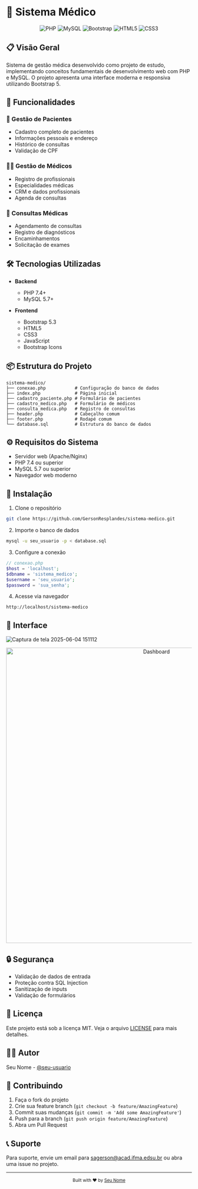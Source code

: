# 🏥 Sistema Médico

<div align="center">

![PHP](https://img.shields.io/badge/PHP-777BB4?style=for-the-badge&logo=php&logoColor=white)
![MySQL](https://img.shields.io/badge/MySQL-00000F?style=for-the-badge&logo=mysql&logoColor=white)
![Bootstrap](https://img.shields.io/badge/Bootstrap-563D7C?style=for-the-badge&logo=bootstrap&logoColor=white)
![HTML5](https://img.shields.io/badge/HTML5-E34F26?style=for-the-badge&logo=html5&logoColor=white)
![CSS3](https://img.shields.io/badge/CSS3-1572B6?style=for-the-badge&logo=css3&logoColor=white)

</div>

## 📋 Visão Geral

Sistema de gestão médica desenvolvido como projeto de estudo, implementando conceitos fundamentais de desenvolvimento web com PHP e MySQL. O projeto apresenta uma interface moderna e responsiva utilizando Bootstrap 5.

## 🚀 Funcionalidades

### 👥 Gestão de Pacientes

- Cadastro completo de pacientes
- Informações pessoais e endereço
- Histórico de consultas
- Validação de CPF

### 👨‍⚕️ Gestão de Médicos

- Registro de profissionais
- Especialidades médicas
- CRM e dados profissionais
- Agenda de consultas

### 📅 Consultas Médicas

- Agendamento de consultas
- Registro de diagnósticos
- Encaminhamentos
- Solicitação de exames

## 🛠️ Tecnologias Utilizadas

- **Backend**

  - PHP 7.4+
  - MySQL 5.7+

- **Frontend**
  - Bootstrap 5.3
  - HTML5
  - CSS3
  - JavaScript
  - Bootstrap Icons

## 📦 Estrutura do Projeto

```
sistema-medico/
├── conexao.php           # Configuração do banco de dados
├── index.php             # Página inicial
├── cadastro_paciente.php # Formulário de pacientes
├── cadastro_medico.php   # Formulário de médicos
├── consulta_medica.php   # Registro de consultas
├── header.php            # Cabeçalho comum
├── footer.php            # Rodapé comum
└── database.sql          # Estrutura do banco de dados
```

## ⚙️ Requisitos do Sistema

- Servidor web (Apache/Nginx)
- PHP 7.4 ou superior
- MySQL 5.7 ou superior
- Navegador web moderno

## 🚀 Instalação

1. Clone o repositório

```bash
git clone https://github.com/GersonResplandes/sistema-medico.git
```

2. Importe o banco de dados

```bash
mysql -u seu_usuario -p < database.sql
```

3. Configure a conexão

```php
// conexao.php
$host = 'localhost';
$dbname = 'sistema_medico';
$username = 'seu_usuario';
$password = 'sua_senha';
```

4. Acesse via navegador

```
http://localhost/sistema-medico
```

## 🎨 Interface
![Captura de tela 2025-06-04 151112](https://github.com/user-attachments/assets/a1cc485a-d71d-485d-8aa5-8b38a74da255)

<div align="center">
  <img src="![Captura de tela 2025-06-04 151112](https://github.com/user-attachments/assets/a1cc485a-d71d-485d-8aa5-8b38a74da255)
" alt="Dashboard" width="800"/>
</div>

## 🔒 Segurança

- Validação de dados de entrada
- Proteção contra SQL Injection
- Sanitização de inputs
- Validação de formulários

## 📝 Licença

Este projeto está sob a licença MIT. Veja o arquivo [LICENSE](LICENSE) para mais detalhes.

## 👨‍💻 Autor

Seu Nome - [@seu-usuario](https://github.com/GersonResplandes)

## 🤝 Contribuindo

1. Faça o fork do projeto
2. Crie sua feature branch (`git checkout -b feature/AmazingFeature`)
3. Commit suas mudanças (`git commit -m 'Add some AmazingFeature'`)
4. Push para a branch (`git push origin feature/AmazingFeature`)
5. Abra um Pull Request

## 📞 Suporte

Para suporte, envie um email para sagerson@acad.ifma.edsu.br ou abra uma issue no projeto.

---

<div align="center">
  <sub>Built with ❤️ by <a href="https://github.com/seu-usuario">Seu Nome</a></sub>
</div>
